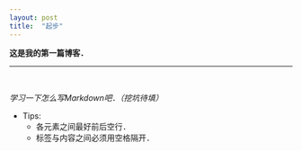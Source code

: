 ```yaml
---
layout: post
title:  "起步"
---
```


**这是我的第一篇博客．**

---

<br />

*学习一下怎么写Markdown吧．（挖坑待填）*

* Tips:
	- 各元素之间最好前后空行．
	- 标签与内容之间必须用空格隔开．